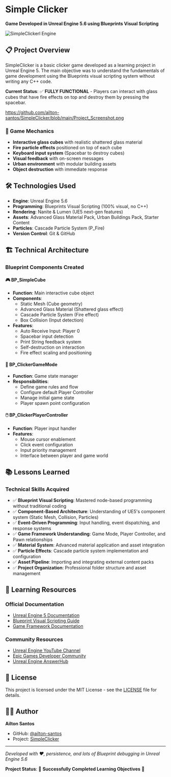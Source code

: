 # Simple Clicker

**Game Developed in Unreal Engine 5.6 using Blueprints Visual Scripting**

![SimpleClickerl Engine](https://img.shields.io/badge/Unreal%20Engine-5.6+-blue?style=flat-square&logo=unrealengine)


## 📋 Project Overview

SimpleClicker is a basic clicker game developed as a learning project in Unreal Engine 5. The main objective was to understand the fundamentals of game development using the Blueprints visual scripting system without writing any C++ code.

**Current Status**: ✅ **FULLY FUNCTIONAL** - Players can interact with glass cubes that have fire effects on top and destroy them by pressing the spacebar.

https://github.com/ailton-santos/SimpleClicker/blob/main/Project_Screenshot.png

### 🎯 Game Mechanics
- **Interactive glass cubes** with realistic shattered glass material
- **Fire particle effects** positioned on top of each cube
- **Keyboard input system** (Spacebar to destroy cubes)
- **Visual feedback** with on-screen messages
- **Urban environment** with modular building assets
- **Object destruction** with immediate response

## 🛠️ Technologies Used

- **Engine**: Unreal Engine 5.6
- **Programming**: Blueprints Visual Scripting (100% visual, no C++)
- **Rendering**: Nanite & Lumen (UE5 next-gen features)
- **Assets**: Advanced Glass Material Pack, Urban Buildings Pack, Starter Content
- **Particles**: Cascade Particle System (P_Fire)
- **Version Control**: Git & GitHub

## 🏗️ Technical Architecture

### Blueprint Components Created

#### 🎮 BP_SimpleCube
- **Function**: Main interactive cube object
- **Components**:
  - Static Mesh (Cube geometry)
  - Advanced Glass Material (Shattered glass effect)
  - Cascade Particle System (Fire effect)
  - Box Collision (Input detection)
- **Features**:
  - Auto Receive Input: Player 0
  - Spacebar input detection
  - Print String feedback system
  - Self-destruction on interaction
  - Fire effect scaling and positioning

#### 🎯 BP_ClickerGameMode
- **Function**: Game state manager
- **Responsibilities**:
  - Define game rules and flow
  - Configure default Player Controller
  - Manage initial game state
  - Player spawn point configuration

#### 🖱️ BP_ClickerPlayerController
- **Function**: Player input handler
- **Features**:
  - Mouse cursor enablement
  - Click event configuration
  - Input priority management
  - Interface between player and game world

## 📚 Lessons Learned

### Technical Skills Acquired
- ✅ **Blueprint Visual Scripting**: Mastered node-based programming without traditional coding
- ✅ **Component-Based Architecture**: Understanding of UE5's component system (Static Mesh, Collision, Particles)
- ✅ **Event-Driven Programming**: Input handling, event dispatching, and response systems
- ✅ **Game Framework Understanding**: Game Mode, Player Controller, and Pawn relationships
- ✅ **Material System**: Advanced material application and asset integration
- ✅ **Particle Effects**: Cascade particle system implementation and configuration
- ✅ **Asset Pipeline**: Importing and integrating external content packs
- ✅ **Project Organization**: Professional folder structure and asset management


## 📖 Learning Resources

### Official Documentation
- [Unreal Engine 5 Documentation](https://docs.unrealengine.com/5.0/en-US/)
- [Blueprint Visual Scripting Guide](https://docs.unrealengine.com/5.0/en-US/blueprints-visual-scripting-in-unreal-engine/)
- [Game Framework Documentation](https://docs.unrealengine.com/5.0/en-US/game-framework-classes-in-unreal-engine/)

### Community Resources
- [Unreal Engine YouTube Channel](https://www.youtube.com/UnrealEngine)
- [Epic Games Developer Community](https://dev.epicgames.com/community/)
- [Unreal Engine AnswerHub](https://answers.unrealengine.com/)

## 📄 License

This project is licensed under the MIT License - see the [LICENSE](LICENSE) file for details.

## 🙋‍♂️ Author

**Ailton Santos**
- GitHub: [@ailton-santos](https://github.com/ailton-santos)
- Project: [SimpleClicker](https://github.com/ailton-santos/SimpleClicker)

---

*Developed with ❤️, persistence, and lots of Blueprint debugging in Unreal Engine 5.6*

**Project Status**: 🎉 **Successfully Completed Learning Objectives** 🎉
